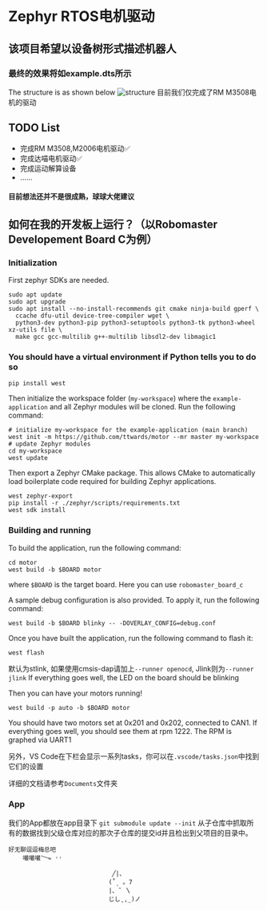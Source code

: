 # Zephyr RTOS电机驱动
## 该项目希望以设备树形式描述机器人
### 最终的效果将如example.dts所示
The structure is as shown below
![structure](https://github.com/ttwards/motor/structure.png "Structure")
目前我们仅完成了RM M3508电机的驱动
## TODO List
- 完成RM M3508,M2006电机驱动✅
- 完成达喵电机驱动✅
- 完成运动解算设备
- ......
#### 目前想法还并不是很成熟，球球大佬建议
## 如何在我的开发板上运行？（以Robomaster Developement Board C为例）
### Initialization

First zephyr SDKs are needed.
```shell
sudo apt update
sudo apt upgrade
sudo apt install --no-install-recommends git cmake ninja-build gperf \
  ccache dfu-util device-tree-compiler wget \
  python3-dev python3-pip python3-setuptools python3-tk python3-wheel xz-utils file \
  make gcc gcc-multilib g++-multilib libsdl2-dev libmagic1
```
### You should have a virtual environment if Python tells you to do so

```shell
pip install west
```

Then initialize the workspace folder (``my-workspace``) where
the ``example-application`` and all Zephyr modules will be cloned. Run the following
command:

```shell
# initialize my-workspace for the example-application (main branch)
west init -m https://github.com/ttwards/motor --mr master my-workspace
# update Zephyr modules
cd my-workspace
west update
```

Then export a Zephyr CMake package. This allows CMake to automatically load boilerplate code required for building Zephyr applications.
```shell
west zephyr-export
pip install -r ./zephyr/scripts/requirements.txt
west sdk install
```

### Building and running

To build the application, run the following command:

```shell
cd motor
west build -b $BOARD motor
```

where `$BOARD` is the target board. Here you can use `robomaster_board_c`

A sample debug configuration is also provided. To apply it, run the following
command:

```shell
west build -b $BOARD blinky -- -DOVERLAY_CONFIG=debug.conf
```

Once you have built the application, run the following command to flash it:

```shell
west flash
```
默认为stlink, 如果使用cmsis-dap请加上`--runner openocd`, Jlink则为`--runner jlink`
If everything goes well, the LED on the board should be blinking

Then you can have your motors running!

```shell
west build -p auto -b $BOARD motor 
```
You should have two motors set at 0x201 and 0x202, connected to CAN1.
If everything goes well, you should see them at rpm 1222.
The RPM is graphed via UART1

另外，VS Code在下栏会显示一系列tasks，你可以在`.vscode/tasks.json`中找到它们的设置

详细的文档请参考`Documents`文件夹

### App
我们的App都放在app目录下
`git submodule update --init`
从子仓库中抓取所有的数据找到父级仓库对应的那次子仓库的提交id并且检出到父项目的目录中。
```
好无聊逗逗梅总吧
    嘬嘬嘬𐃆 ˒˒ ͏                               
͏
͏                             ╱|、
                            (˚ˎ 。7 
                            |、˜ 〵 
                            じしˍ,_)ノ
```

